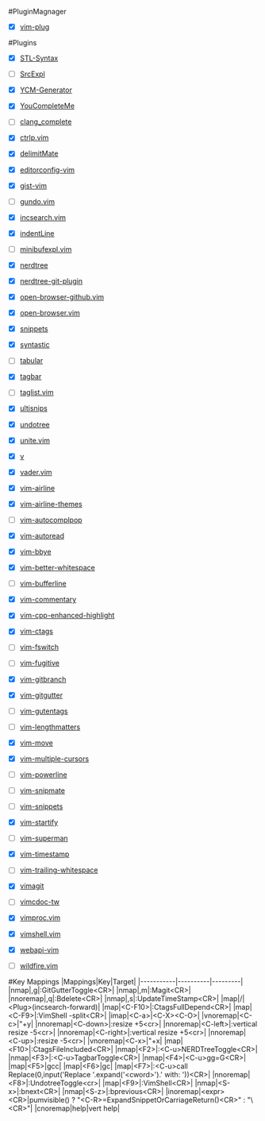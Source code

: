 #PluginMagnager
- [X] [vim-plug](https://github.com/junegunn/vim-plug)


#Plugins
- [X] [STL-Syntax](https://github.com/Mizuchi/STL-Syntax)
- [ ] [SrcExpl](https://github.com/wesleyche/SrcExpl)
- [X] [YCM-Generator](https://github.com/rdnetto/YCM-Generator)
- [X] [YouCompleteMe](https://github.com/oblitum/YouCompleteMe)
- [ ] [clang_complete](https://github.com/Rip-Rip/clang_complete)
- [X] [ctrlp.vim](https://github.com/ctrlpvim/ctrlp.vim)
- [X] [delimitMate](https://github.com/Raimondi/delimitMate)
- [X] [editorconfig-vim](https://github.com/editorconfig/editorconfig-vim)
- [X] [gist-vim](https://github.com/mattn/gist-vim)
- [ ] [gundo.vim](https://github.com/sjl/gundo.vim)
- [X] [incsearch.vim](https://github.com/haya14busa/incsearch.vim)
- [X] [indentLine](https://github.com/Yggdroot/indentLine)
- [ ] [minibufexpl.vim](https://github.com/fholgado/minibufexpl.vim)
- [X] [nerdtree](https://github.com/scrooloose/nerdtree)
- [X] [nerdtree-git-plugin](https://github.com/Xuyuanp/nerdtree-git-plugin)
- [X] [open-browser-github.vim](https://github.com/tyru/open-browser-github.vim)
- [X] [open-browser.vim](https://github.com/tyru/open-browser.vim)
- [X] [snippets](https://github.com/scps950707/snippets)
- [X] [syntastic](https://github.com/scrooloose/syntastic)
- [ ] [tabular](https://github.com/godlygeek/tabular)
- [X] [tagbar](https://github.com/majutsushi/tagbar)
- [ ] [taglist.vim](https://github.com/vim-scripts/taglist.vim)
- [X] [ultisnips](https://github.com/SirVer/ultisnips)
- [X] [undotree](https://github.com/mbbill/undotree)
- [X] [unite.vim](https://github.com/Shougo/unite.vim)
- [X] [v](https://github.com/scps950707/v)
- [X] [vader.vim](https://github.com/junegunn/vader.vim)
- [X] [vim-airline](https://github.com/vim-airline/vim-airline)
- [X] [vim-airline-themes](https://github.com/vim-airline/vim-airline-themes)
- [ ] [vim-autocomplpop](https://github.com/othree/vim-autocomplpop)
- [X] [vim-autoread](https://github.com/djoshea/vim-autoread)
- [X] [vim-bbye](https://github.com/moll/vim-bbye)
- [X] [vim-better-whitespace](https://github.com/ntpeters/vim-better-whitespace)
- [ ] [vim-bufferline](https://github.com/bling/vim-bufferline)
- [X] [vim-commentary](https://github.com/tpope/vim-commentary)
- [X] [vim-cpp-enhanced-highlight](https://github.com/octol/vim-cpp-enhanced-highlight)
- [X] [vim-ctags](https://github.com/scps950707/vim-ctags)
- [ ] [vim-fswitch](https://github.com/derekwyatt/vim-fswitch)
- [ ] [vim-fugitive](https://github.com/tpope/vim-fugitive)
- [X] [vim-gitbranch](https://github.com/itchyny/vim-gitbranch)
- [X] [vim-gitgutter](https://github.com/airblade/vim-gitgutter)
- [ ] [vim-gutentags](https://github.com/ludovicchabant/vim-gutentags)
- [ ] [vim-lengthmatters](https://github.com/scps950707/vim-lengthmatters)
- [X] [vim-move](https://github.com/matze/vim-move)
- [X] [vim-multiple-cursors](https://github.com/terryma/vim-multiple-cursors)
- [ ] [vim-powerline](https://github.com/Lokaltog/vim-powerline)
- [ ] [vim-snipmate](https://github.com/garbas/vim-snipmate)
- [ ] [vim-snippets](https://github.com/scps950707/vim-snippets)
- [X] [vim-startify](https://github.com/mhinz/vim-startify)
- [ ] [vim-superman](https://github.com/jez/vim-superman)
- [X] [vim-timestamp](https://github.com/scps950707/vim-timestamp)
- [ ] [vim-trailing-whitespace](https://github.com/bronson/vim-trailing-whitespace)
- [X] [vimagit](https://github.com/scps950707/vimagit)
- [ ] [vimcdoc-tw](https://github.com/chusiang/vimcdoc-tw)
- [X] [vimproc.vim](https://github.com/Shougo/vimproc.vim)
- [X] [vimshell.vim](https://github.com/Shougo/vimshell.vim)
- [X] [webapi-vim](https://github.com/mattn/webapi-vim)
- [ ] [wildfire.vim](https://github.com/gcmt/wildfire.vim)


#Key Mappings
|Mappings|Key|Target|
|-----------|----------|---------|
|nmap|,g|:GitGutterToggle\<CR\>|
|nmap|,m|:Magit\<CR\>|
|nnoremap|,q|:Bdelete\<CR\>|
|nmap|,s|:UpdateTimeStamp\<CR\>|
|map|/|\<Plug\>(incsearch-forward)|
|map|\<C-F10\>|:CtagsFullDepend\<CR\>|
|map|\<C-F9\>|:VimShell -split\<CR\>|
|imap|\<C-a\>|\<C-X\>\<C-O\>|
|vnoremap|\<C-c\>|"+y|
|nnoremap|\<C-down\>|:resize +5\<cr\>|
|nnoremap|\<C-left\>|:vertical resize -5\<cr\>|
|nnoremap|\<C-right\>|:vertical resize +5\<cr\>|
|nnoremap|\<C-up\>|:resize -5\<cr\>|
|vnoremap|\<C-x\>|"+x|
|map|\<F10\>|:CtagsFileIncluded\<CR\>|
|nmap|\<F2\>|:\<C-u\>NERDTreeToggle\<CR\>|
|nmap|\<F3\>|:\<C-u\>TagbarToggle\<CR\>|
|nmap|\<F4\>|\<C-u\>gg=G\<CR\>|
|map|\<F5\>|gcc|
|map|\<F6\>|gc|
|map|\<F7\>|:\<C-u\>call Replace(0,input('Replace '.expand('\<cword\>').' with: '))\<CR\>|
|nnoremap|\<F8\>|:UndotreeToggle\<cr\>|
|map|\<F9\>|:VimShell\<CR\>|
|nmap|\<S-x\>|:bnext\<CR\>|
|nmap|\<S-z\>|:bprevious\<CR\>|
|inoremap|\<expr\>\<CR\>|pumvisible() ? "\<C-R\>=ExpandSnippetOrCarriageReturn()\<CR\>" : "\\<CR\>"|
|cnoremap|help|vert help|
